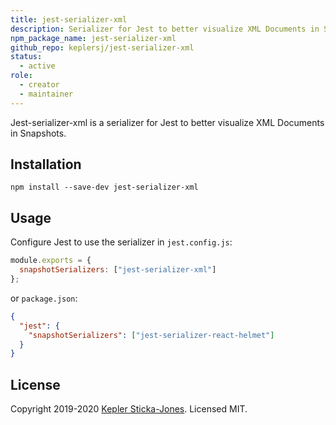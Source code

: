 ```yaml
---
title: jest-serializer-xml
description: Serializer for Jest to better visualize XML Documents in Snapshots
npm_package_name: jest-serializer-xml
github_repo: keplersj/jest-serializer-xml
status:
  - active
role:
  - creator
  - maintainer
---
```


Jest-serializer-xml is a serializer for Jest to better visualize XML Documents in Snapshots.

## Installation

```shell
npm install --save-dev jest-serializer-xml
```

## Usage

Configure Jest to use the serializer in `jest.config.js`:

```js
module.exports = {
  snapshotSerializers: ["jest-serializer-xml"]
};
```

or `package.json`:

```json
{
  "jest": {
    "snapshotSerializers": ["jest-serializer-react-helmet"]
  }
}
```

## License

Copyright 2019-2020 [Kepler Sticka-Jones](https://keplersj.com/). Licensed MIT.
